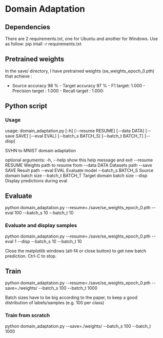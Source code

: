# Domain Adaptation

## Dependencies

There are 2 requirements.txt, one for Ubuntu and another for Windows.
Use as follow: pip intall -r requirements.txt

## Pretrained weights

In the save/ directory, I have pretrained weights (se_weights_epoch_0.pth) that achieve :

- Source accuracy 98 % - Target accuracy 97 % - F1 target: 1.000 - Precision target : 1.000 - Recall target : 1.000:

## Python script
### Usage

usage: domain_adaptation.py [-h] [--resume RESUME] [--data DATA] [--save SAVE]
                            [--eval EVAL] [--batch_s BATCH_S]
                            [--batch_t BATCH_T] [--disp]

SVHN to MNIST domain adaptation

optional arguments:
  -h, --help         show this help message and exit
  --resume RESUME    Weights path to resume from
  --data DATA        Datasets path
  --save SAVE        Result path
  --eval EVAL        Evaluate model
  --batch_s BATCH_S  Source domain batch size
  --batch_t BATCH_T  Target domain batch size
  --disp             Display predictions during eval

## Evaluate      
                      
python domain_adaptation.py --resume=./save/se_weights_epoch_0.pth --eval 100 --batch_s 10 --batch_t 10

### Evaluate and display samples

python domain_adaptation.py --resume=./save/se_weights_epoch_0.pth --eval 1 --disp --batch_s 10 --batch_t 10

Close the matplotlib windows (alt-f4 or close button) to get new batch prediction.
Ctrl-C to stop.

## Train
python domain_adaptation.py --resume=./save/se_weights_epoch_0.pth --save=./weights/ --batch_s 100  --batch_t 1000

Batch sizes have to be big according to the paper, to keep a good distribution of labels/samples (e.g. 100 per class)

### Train from scratch
python domain_adaptation.py --save=./weights/ --batch_s 100  --batch_t 1000